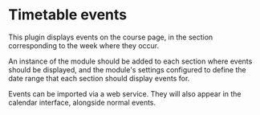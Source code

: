 # Timetable events

This plugin displays events on the course page, in the section corresponding to the week where they occur.

An instance of the module should be added to each section where events should be displayed, and the
module's settings configured to define the date range that each section should display events for.

Events can be imported via a web service. They will also appear in the calendar interface, alongside
normal events.

